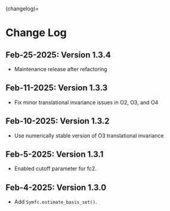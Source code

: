 (changelog)=

# Change Log

## Feb-25-2025: Version 1.3.4

- Maintenance release after refactoring

## Feb-11-2025: Version 1.3.3

- Fix minor translational invariance issues in O2, O3, and O4

## Feb-10-2025: Version 1.3.2

- Use numerically stable version of O3 translational invariance

## Feb-5-2025: Version 1.3.1

- Enabled cutoff parameter for fc2.

## Feb-4-2025: Version 1.3.0

- Add `Symfc.estimate_basis_set()`.
